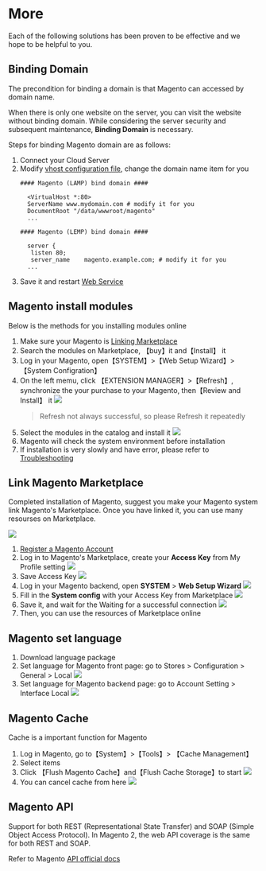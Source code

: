 # More

Each of the following solutions has been proven to be effective and we hope to be helpful to you.

## Binding Domain

The precondition for binding a domain is that Magento can accessed by domain name.

When there is only one website on the server, you can visit the website without binding domain. While considering the server security and subsequent maintenance, **Binding Domain** is necessary.

Steps for binding Magento domain are as follows:

1. Connect your Cloud Server
2. Modify [vhost configuration file](/stack-components.md#apache), change the domain name item for you
   ```text
   #### Magento (LAMP) bind domain #### 

     <VirtualHost *:80>
     ServerName www.mydomain.com # modify it for you
     DocumentRoot "/data/wwwroot/magento"
     ...
     
   #### Magento (LEMP) bind domain #### 

     server {
      listen 80;
      server_name    magento.example.com; # modify it for you
     ...

   ```
3. Save it and restart [Web Service](/admin-services.md#apache)


## Magento install modules

Below is the methods for you installing modules online

1. Make sure your Magento is [Linking Marketplace](/stack-installation.html#link-magento-marketplace)
3. Search the modules on Marketplace, 【buy】it and【Install】 it
4. Log in your Magento, open【SYSTEM】>【Web Setup Wizard】>【System Configration】 
5. On the left memu, click 【EXTENSION MANAGER】>【Refresh】, synchronize the your purchase to your Magento, then【Review and Install】 it
    ![](https://libs.websoft9.com/Websoft9/DocsPicture/zh/magento/magento-theme-1-websoft9.png)
   > Refresh not always successful, so please Refresh it repeatedly
6. Select the modules in the catalog and install it
    ![](https://libs.websoft9.com/Websoft9/DocsPicture/zh/magento/magento-theme-2-websoft9.png)
7. Magento will check the system environment before installation
8. If installation is very slowly and have error, please refer to [Troubleshooting](/else-troubleshooting.html#magento-upgrade-or-install-module-failed)

## Link Magento Marketplace

Completed installation of Magento, suggest you make your Magento system link Magento's Marketplace. Once you have linked it, you can use many resourses on Marketplace.

![](https://libs.websoft9.com/Websoft9/DocsPicture/zh/magento/magento-setuptools-websoft9.png)  

1. [Register a Magento Account](https://account.magento.com/applications/customer/login)
2. Log in to Magento's Marketplace, create your **Access Key** from My Profile setting
   ![](https://libs.websoft9.com/Websoft9/DocsPicture/zh/magento/magento-smtp-1-websoft9.png)  
3. Save Access Key
   ![](https://libs.websoft9.com/Websoft9/DocsPicture/zh/magento/magento-savemykey-websoft9.png)  
4. Log in your Magento backend, open **SYSTEM** > **Web Setup Wizard**
   ![](https://libs.websoft9.com/Websoft9/DocsPicture/zh/magento/magento-websetupwz-websoft9.png) 
5. Fill in the **System config** with your Access Key from Marketplace
   ![](https://libs.websoft9.com/Websoft9/DocsPicture/zh/magento/magento-setmkkey-websoft9.png) 
6. Save it, and wait for the Waiting for a successful connection
   ![](https://libs.websoft9.com/Websoft9/DocsPicture/zh/magento/magento-setmkkeyss-websoft9.png) 
7. Then, you can use the resources of Marketplace online

## Magento set language

1. Download language package
1. Set language for Magento front page: go to Stores > Configuration > General > Local
    ![](https://libs.websoft9.com/Websoft9/DocsPicture/zh/magento/magento-setlan-websoft9.png)
2. Set language for Magento backend page: go to Account Setting > Interface Local
    ![](https://libs.websoft9.com/Websoft9/DocsPicture/en/magento/magento-adminlanguages-websoft9.png)

## Magento Cache

Cache is a important function for Magento

1. Log in Magento, go to【System】>【Tools】> 【Cache Management】
2. Select items
3. Click 【Flush Magento Cache】and【Flush Cache Storage】to start 
   ![](https://libs.websoft9.com/Websoft9/DocsPicture/zh/magento/magento-flushcache-websoft9.png)
4. You can cancel cache from here
   ![](https://libs.websoft9.com/Websoft9/DocsPicture/zh/magento/magento-dscache-websoft9.png)

## Magento API

Support for both REST (Representational State Transfer) and SOAP (Simple Object Access Protocol). In Magento 2, the web API coverage is the same for both REST and SOAP.

Refer to Magento [API official docs](https://devdocs.magento.com/guides/v2.2/get-started/bk-get-started-api.html)
